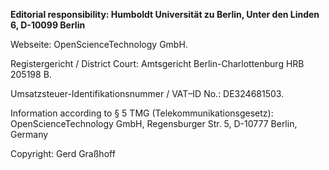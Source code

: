 **Editorial responsibility: Humboldt Universität zu Berlin,
Unter den Linden 6,
D-10099 Berlin**



Webseite:
OpenScienceTechnology GmbH.

Registergericht / District Court:
Amtsgericht Berlin-Charlottenburg HRB 205198 B.

Umsatzsteuer-Identifikationsnummer / VAT–ID No.:
DE324681503.

Information according to § 5 TMG (Telekommunikationsgesetz):
OpenScienceTechnology GmbH, Regensburger Str. 5, D-10777 Berlin, Germany

Copyright: Gerd Graßhoff
